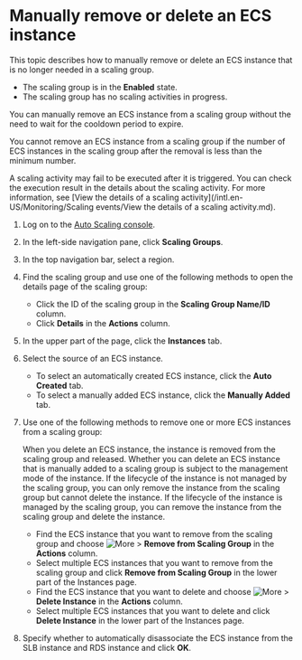 # Manually remove or delete an ECS instance

This topic describes how to manually remove or delete an ECS instance that is no longer needed in a scaling group.

-   The scaling group is in the **Enabled** state.
-   The scaling group has no scaling activities in progress.

You can manually remove an ECS instance from a scaling group without the need to wait for the cooldown period to expire.

You cannot remove an ECS instance from a scaling group if the number of ECS instances in the scaling group after the removal is less than the minimum number.

A scaling activity may fail to be executed after it is triggered. You can check the execution result in the details about the scaling activity. For more information, see [View the details of a scaling activity](/intl.en-US/Monitoring/Scaling events/View the details of a scaling activity.md).

1.  Log on to the [Auto Scaling console](https://essnew.console.aliyun.com/).

2.  In the left-side navigation pane, click **Scaling Groups**.

3.  In the top navigation bar, select a region.

4.  Find the scaling group and use one of the following methods to open the details page of the scaling group:

    -   Click the ID of the scaling group in the **Scaling Group Name/ID** column.
    -   Click **Details** in the **Actions** column.
5.  In the upper part of the page, click the **Instances** tab.

6.  Select the source of an ECS instance.

    -   To select an automatically created ECS instance, click the **Auto Created** tab.
    -   To select a manually added ECS instance, click the **Manually Added** tab.
7.  Use one of the following methods to remove one or more ECS instances from a scaling group:

    When you delete an ECS instance, the instance is removed from the scaling group and released. Whether you can delete an ECS instance that is manually added to a scaling group is subject to the management mode of the instance. If the lifecycle of the instance is not managed by the scaling group, you can only remove the instance from the scaling group but cannot delete the instance. If the lifecycle of the instance is managed by the scaling group, you can remove the instance from the scaling group and delete the instance.

    -   Find the ECS instance that you want to remove from the scaling group and choose ![More](https://static-aliyun-doc.oss-accelerate.aliyuncs.com/assets/img/en-US/3826400061/p130487.png) \> **Remove from Scaling Group** in the **Actions** column.
    -   Select multiple ECS instances that you want to remove from the scaling group and click **Remove from Scaling Group** in the lower part of the Instances page.
    -   Find the ECS instance that you want to delete and choose ![More](https://static-aliyun-doc.oss-accelerate.aliyuncs.com/assets/img/en-US/3826400061/p130487.png) \> **Delete Instance** in the **Actions** column.
    -   Select multiple ECS instances that you want to delete and click **Delete Instance** in the lower part of the Instances page.
8.  Specify whether to automatically disassociate the ECS instance from the SLB instance and RDS instance and click **OK**.


